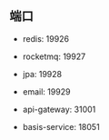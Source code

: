 ## 端口

- redis: 19926
- rocketmq: 19927
- jpa: 19928
- email: 19929
- api-gateway: 31001

- basis-service: 18051




